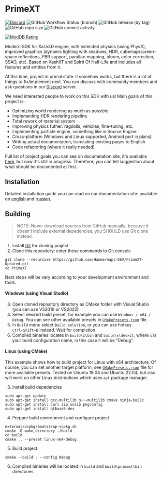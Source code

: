 # PrimeXT
[![Discord](https://img.shields.io/discord/824538989616824350)](https://discord.gg/BxQUMUescJ)
![GitHub Workflow Status (branch)](https://img.shields.io/github/actions/workflow/status/SNMetamorph/PrimeXT/nightly-builds.yml?branch=master)
![GitHub release (by tag)](https://img.shields.io/github/downloads/SNMetamorph/PrimeXT/total)
![GitHub repo size](https://img.shields.io/github/repo-size/SNMetamorph/PrimeXT)
![GitHub commit activity](https://img.shields.io/github/commit-activity/m/SNMetamorph/PrimeXT)

[![ModDB Rating](https://button.moddb.com/popularity/medium/mods/56077.png)](https://www.moddb.com/mods/primext)

Modern SDK for Xash3D engine, with extended physics (using PhysX), improved graphics (dynamic lighting with shadows, HDR, cubemap/screen-space reflections, PBR support, parallax-mapping, bloom, color correction, SSAO, etc). Based on XashXT and Spirit Of Half-Life and includes all features and entities from it.

At this time, project in primal state: it somehow works, but there is a lot of things to fix/implement next. You can discuss with community members and ask questions in our [Discord](https://discord.gg/BxQUMUescJ) server.

We need interested people to work on this SDK with us! Main goals of this project is:
- Optimizing world rendering as much as possible
- Implementing HDR rendering pipeline
- Total rework of material system
- Improving physics futher: ragdolls, vehicles, fine-tuning, etc. 
- Implementing particle engine, something like in Source Engine
- Cross-platform (Windows and Linux supported, Android port in plans)
- Writing actual documentation, translating existing pages to English
- Code refactoring (where it really needed)

Full list of project goals you can see on documetation site, it's available [here](https://snmetamorph.github.io/PrimeXT/), but now it's still in progress. 
Therefore, you can tell suggestion about what should be documented at first.  

## Installation
Detailed installation guide you can read on our documentation site: available on [english](https://snmetamorph.github.io/PrimeXT/docs/eng/installation) and [russian](https://snmetamorph.github.io/PrimeXT/docs/rus/installation).

## Building
> NOTE: Never download sources from GitHub manually, because it doesn't include external depedencies, you SHOULD use Git clone instead.
1) Install [Git](https://git-scm.com/download/win) for cloning project
2) Clone this repository: enter these commands to Git console
```
git clone --recursive https://github.com/Hammermaps-DEV/PrimeXT-Updated.git
cd PrimeXT
```
Next steps will be vary according to your development environment and tools.

#### Windows (using Visual Studio)
3) Open cloned repository directory as CMake folder with Visual Studio (you can use VS2019 or VS2022)  
4) Select desired build preset, for example you can use `Windows / x64 / Debug`. You can see other available presets in [`CMakePresets.json`](/CMakePresets.json) file.
5) In `Build` menu select `Build solution`, or you can use hotkey `Ctrl+Shift+B` instead. Wait for completion.
6) Compiled binaries locates in `build\x\bin` and `build\x\devkit`, where `x` is your build configuration name, in this case it will be "Debug".

#### Linux (using CMake)
This example shows how to build project for Linux with x64 architecture. Of course, you can set another target platform, see [`CMakePresets.json`](/CMakePresets.json) file for more available presets.
Tested on Ubuntu 18.04 and Ubuntu 22.04, but also will work on other Linux distributions which uses `apt` package manager.  

3) Install build depedencies
```
sudo apt-get update
sudo apt-get install gcc-multilib g++-multilib cmake ninja-build 
sudo apt-get install curl zip unzip pkgconfig
sudo apt-get install qtbase5-dev
```
4) Prepare build environment and configure project
```
external/vcpkg/bootstrap-vcpkg.sh
cmake -E make_directory ./build
cd build
cmake .. --preset linux-x64-debug
```
5) Build project:
```
cmake --build . --config Debug
```
6) Compiled binaries will be located in `build` and `build\primext\bin` directories
